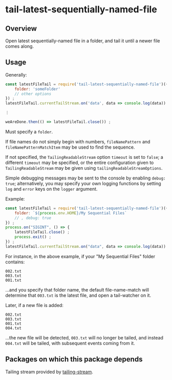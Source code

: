 # tail-latest-sequentially-named-file

## Overview

Open latest sequentially-named file in a folder, and tail it until a newer file
comes along.

## Usage

Generally:

```javascript
const latestFileTail = require('tail-latest-sequentially-named-file')({
    folder: 'someFolder'
    // other options
}) ;
latestFileTail.currentTailStream.on('data', data => console.log(data)) ;

⋮

weAreDone.then(() => latestFileTail.close()) ;
```

Must specify a `folder`.

If file names do not simply begin with numbers, `fileNamePattern` and
`fileNamePatternMatchItem` may be used to find the sequence.

If not specified, the `TailingReadableStream` option `timeout` is set to
`false`; a different `timeout` may be specified, or the entire configuration
given to `TailingReadableStream` may be given using
`tailingReadableStreamOptions`.

Simple debugging messages may be sent to the console by enabling `debug: true`;
alternatively, you may specify your own logging functions by setting `log` and
`error` keys on the `logger` argument.

Example:

```javascript
const latestFileTail = require('tail-latest-sequentially-named-file')({
    folder: `${process.env.HOME}/My Sequential Files`
    // , debug: true
}) ;
process.on("SIGINT", () => {
    latestFileTail.close() ;
    process.exit() ;
}) ;
latestFileTail.currentTailStream.on("data", data => console.log(data)) ;
```

For instance, in the above example, if your "My Sequential Files" folder
contains:

    002.txt
    003.txt
    001.txt

…and you specify that folder name, the default file-name-match will determine
that `003.txt` is the latest file, and open a tail-watcher on it.

Later, if a new file is added:

    002.txt
    003.txt
    001.txt
    004.txt

…the new file will be detected, `003.txt` will no longer be tailed, and
instead `004.txt` will be tailed, with subsequent events coming from it.

## Packages on which this package depends

Tailing stream provided by [tailing-stream](https://github.com/jasontbradshaw/tailing-stream).
